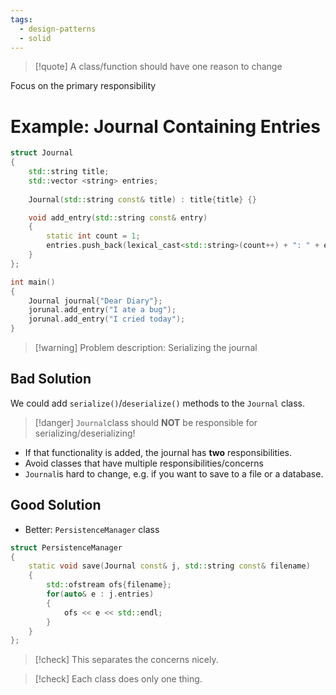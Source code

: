 ```yaml
---
tags:
  - design-patterns
  - solid
---
```


> [!quote] A class/function should have one reason to change

Focus on the primary responsibility

# Example: Journal Containing Entries

```cpp
struct Journal 
{
	std::string title;
	std::vector <string> entries;
	
	Journal(std::string const& title) : title{title} {}

	void add_entry(std::string const& entry)
	{
		static int count = 1;
		entries.push_back(lexical_cast<std::string>(count++) + ": " + entry); 
	}
};

int main()
{
	Journal journal{"Dear Diary"};
	jorunal.add_entry("I ate a bug");
	jorunal.add_entry("I cried today");
}
```

> [!warning] Problem description: Serializing the journal

## Bad Solution

We could add `serialize()`/`deserialize()` methods to the `Journal` class.

> [!danger] `Journal`class should **NOT** be responsible for serializing/deserializing!

- If that functionality is added, the journal has **two** responsibilities.
- Avoid classes that have multiple responsibilities/concerns
- `Journal`is hard to change, e.g. if you want to save to a file or a database.

## Good Solution

- Better: `PersistenceManager` class

```cpp
struct PersistenceManager
{
	static void save(Journal const& j, std::string const& filename)
	{
		std::ofstream ofs{filename};
		for(auto& e : j.entries)
		{
			ofs << e << std::endl;
		}
	}
};
```

> [!check] This separates the concerns nicely.

> [!check] Each class does only one thing.
